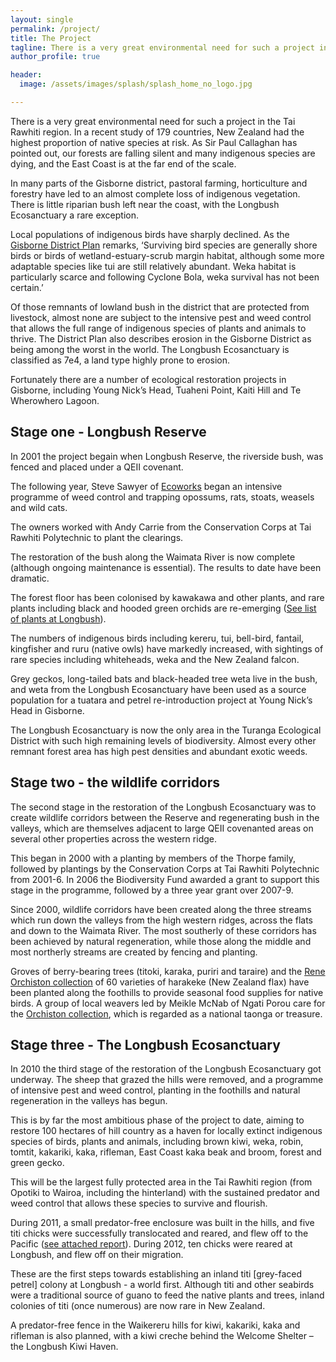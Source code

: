 ```yaml
---
layout: single
permalink: /project/
title: The Project
tagline: There is a very great environmental need for such a project in the Tai Rawhiti region.
author_profile: true

header:
  image: /assets/images/splash/splash_home_no_logo.jpg

---
```


There is a very great environmental need for such a project in the Tai Rawhiti region. In a recent study of 179 countries, New Zealand had the highest proportion of native species at risk.  As Sir Paul Callaghan has pointed out, our forests are falling silent and many indigenous species are dying, and the East Coast is at the far end of the scale.

In many parts of the Gisborne district, pastoral farming, horticulture and forestry have led to an almost complete loss of indigenous vegetation. There is little riparian bush left near the coast, with the Longbush Ecosanctuary a rare exception.

Local populations of indigenous birds have sharply declined. As the [Gisborne District Plan](http://www.gdc.govt.nz/assets/District-plan-text/Chapters/Chapter04NaturalHeritageDOCSn77570v1_2.pdf) remarks, ‘Surviving bird species are generally shore birds or birds of wetland-estuary-scrub margin habitat, although some more adaptable species like tui are still relatively abundant. Weka habitat is particularly scarce and following Cyclone Bola, weka survival has not been certain.’

Of those remnants of lowland bush in the district that are protected from livestock, almost none are subject to the intensive pest and weed control that allows the full range of indigenous species of plants and animals to thrive. The District Plan also describes erosion in the Gisborne District as being among the worst in the world. The Longbush Ecosanctuary is classified as 7e4, a land type highly prone to erosion.

Fortunately there are a number of ecological restoration projects in Gisborne, including Young Nick’s Head, Tuaheni Point, Kaiti Hill and Te Wherowhero Lagoon.


## Stage one - Longbush Reserve

In 2001 the project begain when Longbush Reserve, the riverside bush, was fenced and placed under a QEII covenant.

The following year, Steve Sawyer of [Ecoworks](http://www.ecoworks.co.nz/) began an intensive programme of weed control and trapping opossums, rats, stoats, weasels and wild cats.

The owners worked with Andy Carrie from the Conservation Corps at Tai Rawhiti Polytechnic to plant the clearings.

The restoration of the bush along the Waimata River is now complete (although ongoing maintenance is essential). The results to date have been dramatic.

The forest floor has been colonised by kawakawa and other plants, and rare plants including black and hooded green orchids are re-emerging ([See list of plants at Longbush](/assets/documents/SpeciesList.pdf)).

The numbers of indigenous birds including kereru, tui, bell-bird, fantail, kingfisher and ruru (native owls) have markedly increased, with sightings of rare species including whiteheads, weka and the New Zealand falcon.

Grey geckos, long-tailed bats and black-headed tree weta live in the bush, and weta from the Longbush Ecosanctuary have been used as a source population for a tuatara and petrel re-introduction project at Young Nick’s Head in Gisborne.

The Longbush Ecosanctuary is now the only area in the Turanga Ecological District with such high remaining levels of biodiversity. Almost every other remnant forest area has high pest densities and abundant exotic weeds.


## Stage two - the wildlife corridors

The second stage in the restoration of the Longbush Ecosanctuary was to create wildlife corridors between the Reserve and regenerating bush in the valleys, which are themselves adjacent to large QEII covenanted areas on several other properties across the western ridge.

This began in 2000 with a planting by members of the Thorpe family, followed by plantings by the Conservation Corps at Tai Rawhiti Polytechnic from 2001-6. In 2006 the Biodiversity Fund awarded a grant to support this stage in the programme, followed by a three year grant over 2007-9.

Since 2000, wildlife corridors have been created along the three streams which run down the valleys from the high western ridges, across the flats and down to the Waimata River. The most southerly of these corridors has been achieved by natural regeneration, while those along the middle and most northerly streams are created by fencing and planting.

Groves of berry-bearing trees (titoki, karaka, puriri and taraire) and the [Rene Orchiston collection](http://www.landcareresearch.co.nz/research/biosystematics/plants/harakeke/) of 60 varieties of harakeke (New Zealand flax) have been planted along the foothills to provide seasonal food supplies for native birds. A group of local weavers led by Meikle McNab of Ngati Porou care for the [Orchiston collection](http://www.landcareresearch.co.nz/research/biosystematics/plants/harakeke/), which is regarded as a national taonga or treasure.


## Stage three - The Longbush Ecosanctuary

In 2010 the third stage of the restoration of the Longbush Ecosanctuary got underway. The sheep that grazed the hills were removed, and a programme of intensive pest and weed control, planting in the foothills and natural regeneration in the valleys has begun.

This is by far the most ambitious phase of the project to date, aiming to restore 100 hectares of hill country as a haven for locally extinct indigenous species of birds, plants and animals, including brown kiwi, weka, robin, tomtit, kakariki, kaka, rifleman, East Coast kaka beak and broom, forest and green gecko.

This will be the largest fully protected area in the Tai Rawhiti region (from Opotiki to Wairoa, including the hinterland) with the sustained predator and weed control that allows these species to survive and flourish.

During 2011, a small predator-free enclosure was built in the hills, and five titi chicks were successfully translocated and reared, and flew off to the Pacific ([see attached report](/assets/documents/FirstYearTitiProjectReport.pdf)). During 2012, ten chicks were reared at Longbush, and flew off on their migration.

These are the first steps towards establishing an inland titi [grey-faced petrel] colony at Longbush - a world first. Although titi and other seabirds were a traditional source of guano to feed the native plants and trees, inland colonies of titi (once numerous) are now rare in New Zealand.

A predator-free fence in the Waikereru hills for kiwi, kakariki, kaka and rifleman is also planned, with a kiwi creche behind the Welcome Shelter – the Longbush Kiwi Haven.